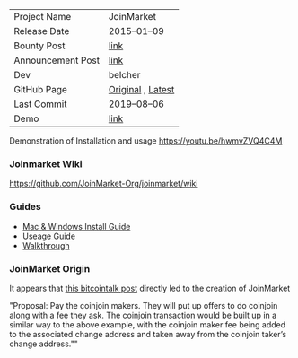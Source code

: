 ﻿|               	| 				|
| ----------- 		| ----------	| 
| Project Name 		| JoinMarket 		|
| Release Date		| 2015–01–09	|
| Bounty Post 		| [link](https://bitcointalk.org/index.php?topic=279249.msg10096777#msg10096777)		|
| Announcement Post | [link](https://bitcointalk.org/index.php?topic=919116.msg10096718)		|
| Dev				| belcher		|
| GitHub Page		| [Original](https://github.com/JoinMarket-Org/joinmarket) , [Latest](https://github.com/JoinMarket-Org/joinmarket-clientserver)		|
| Last Commit		| 2019–08–06	|
| Demo				| [link](https://youtu.be/hwmvZVQ4C4M) | 

Demonstration of Installation and usage
https://youtu.be/hwmvZVQ4C4M

### Joinmarket Wiki
https://github.com/JoinMarket-Org/joinmarket/wiki

### Guides
- [Mac & Windows Install Guide](https://github.com/JoinMarket-Org/joinmarket-clientserver/blob/master/docs/INSTALL.md)
- [Useage Guide](https://github.com/JoinMarket-Org/joinmarket-clientserver/blob/master/docs/USAGE.md)
- [Walkthrough](https://github.com/JoinMarket-Org/joinmarket-clientserver/blob/master/docs/JOINMARKET-QT-GUIDE.md)

### JoinMarket Origin
It appears that [this bitcointalk post](https://bitcointalk.org/index.php?topic=279249.msg9384411#msg9384411) directly led to the creation of JoinMarket

"Proposal: Pay the coinjoin makers. They will put up offers to do coinjoin along with a fee they ask. The coinjoin transaction would be built up in a similar way to the above example, with the coinjoin maker fee being added to the associated change address and taken away from the coinjoin taker’s change address.""